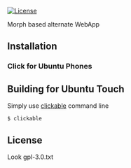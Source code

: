 
[![License](https://img.shields.io/badge/license-GPLv3-blue.svg)](https://www.gnu.org/licenses/gpl-3.0.html)

Morph based alternate WebApp

## Installation

### Click for Ubuntu Phones



## Building for Ubuntu Touch

Simply use [clickable](https://clickable-ut.dev/en/latest/) command line

	$ clickable

## License

Look gpl-3.0.txt
